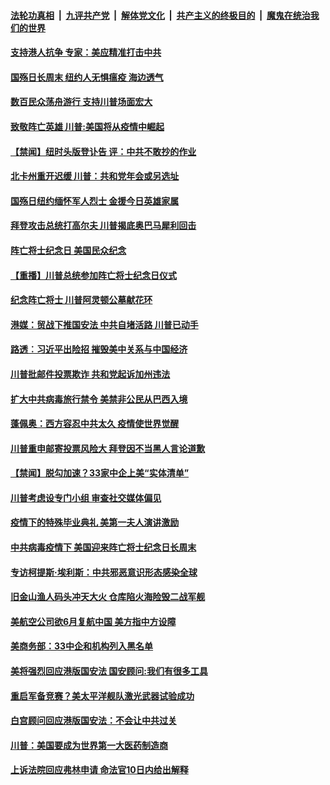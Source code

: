 

####  [法轮功真相](../../../../basic/blob/master/README.md?t=05262201) &nbsp;|&nbsp; [九评共产党](../../../../9ping.md/blob/master/README.md?t=05262201) &nbsp;|&nbsp; [解体党文化](../../../../jtdwh.md/blob/master/README.md?t=05262201)  &nbsp;|&nbsp; [共产主义的终极目的](../../../../gczydzjmd.md/blob/master/README.md?t=05262201) &nbsp;|&nbsp; [魔鬼在统治我们的世界](../../../../mgztzwmdsj.md/blob/master/README.md?t=05262201) 

#### [支持港人抗争  专家：美应精准打击中共](../pages/prog203/a102855783.md?t=05262201) 

#### [国殇日长周末 纽约人无惧瘟疫 海边透气](../pages/prog203/a102855769.md?t=05262201) 

#### [数百民众荡舟游行 支持川普场面宏大](../pages/prog203/a102855739.md?t=05262201) 

#### [致敬阵亡英雄 川普:美国将从疫情中崛起](../pages/prog203/a102855748.md?t=05262201) 

#### [【禁闻】纽时头版登讣告 评：中共不敢抄的作业](../pages/prog203/a102855772.md?t=05262201) 

#### [北卡州重开迟缓 川普：共和党年会或另选址](../pages/prog203/a102855756.md?t=05262201) 

#### [国殇日纽约缅怀军人烈士 金援今日英雄家属](../pages/prog203/a102855720.md?t=05262201) 

#### [拜登攻击总统打高尔夫 川普揭底奥巴马犀利回击](../pages/prog203/a102855640.md?t=05262201) 

#### [阵亡将士纪念日 美国民众纪念](../pages/prog203/a102855570.md?t=05262201) 

#### [【重播】川普总统参加阵亡将士纪念日仪式](../pages/prog203/a102855583.md?t=05262201) 

#### [纪念阵亡将士 川普阿灵顿公墓献花环](../pages/prog203/a102855578.md?t=05262201) 

#### [港媒：贸战下推国安法 中共自堵活路 川普已动手](../pages/prog203/a102855391.md?t=05262201) 

#### [路透︰习近平出险招 摧毁美中关系与中国经济](../pages/prog203/a102855219.md?t=05262201) 

#### [川普批邮件投票欺诈 共和党起诉加州违法](../pages/prog203/a102855197.md?t=05262201) 

#### [扩大中共病毒旅行禁令 美禁非公民从巴西入境](../pages/prog203/a102855120.md?t=05262201) 

#### [蓬佩奥：西方容忍中共太久 疫情使世界觉醒](../pages/prog203/a102855077.md?t=05262201) 

#### [川普重申邮寄投票风险大 拜登因不当黑人言论道歉](../pages/prog203/a102855061.md?t=05262201) 

#### [【禁闻】脱勾加速？33家中企上美“实体清单”](../pages/prog203/a102855067.md?t=05262201) 

#### [川普考虑设专门小组 审查社交媒体偏见](../pages/prog203/a102855035.md?t=05262201) 

#### [疫情下的特殊毕业典礼 美第一夫人演讲激励](../pages/prog203/a102855030.md?t=05262201) 

#### [中共病毒疫情下 美国迎来阵亡将士纪念日长周末](../pages/prog203/a102854950.md?t=05262201) 

#### [专访柯提斯‧埃利斯：中共邪恶意识形态感染全球](../pages/prog203/a102854904.md?t=05262201) 

#### [旧金山渔人码头冲天大火 仓库陷火海险毁二战军舰](../pages/prog203/a102854690.md?t=05262201) 

#### [美航空公司欲6月复航中国 美方指中方设障](../pages/prog203/a102854512.md?t=05262201) 

#### [美商务部：33中企和机构列入黑名单](../pages/prog203/a102854506.md?t=05262201) 

#### [美将强烈回应港版国安法 国安顾问:我们有很多工具](../pages/prog203/a102854487.md?t=05262201) 

#### [重启军备竞赛？美太平洋舰队激光武器试验成功](../pages/prog203/a102854419.md?t=05262201) 

#### [白宫顾问回应港版国安法：不会让中共过关](../pages/prog203/a102854387.md?t=05262201) 

#### [川普：美国要成为世界第一大医药制造商](../pages/prog203/a102854323.md?t=05262201) 

#### [上诉法院回应弗林申请 命法官10日内给出解释](../pages/prog203/a102853853.md?t=05262201) 

